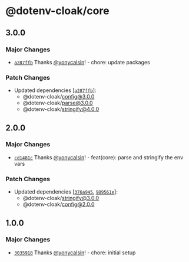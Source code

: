 # @dotenv-cloak/core

## 3.0.0

### Major Changes

- [`a287ffb`](https://github.com/yonycalsin/dotenv-cloak/commit/a287ffb9232817e6f6da145e6355a7c1a2c7dd30) Thanks [@yonycalsin](https://github.com/yonycalsin)! - chore: update packages

### Patch Changes

- Updated dependencies [[`a287ffb`](https://github.com/yonycalsin/dotenv-cloak/commit/a287ffb9232817e6f6da145e6355a7c1a2c7dd30)]:
  - @dotenv-cloak/config@3.0.0
  - @dotenv-cloak/parse@3.0.0
  - @dotenv-cloak/stringify@4.0.0

## 2.0.0

### Major Changes

- [`cd1481c`](https://github.com/yonycalsin/dotenv-cloak/commit/cd1481c5f3b451dddc0b0214562473e6bb826d1c) Thanks [@yonycalsin](https://github.com/yonycalsin)! - feat(core): parse and stringify the env vars

### Patch Changes

- Updated dependencies [[`376a945`](https://github.com/yonycalsin/dotenv-cloak/commit/376a945d3029cad508becb690ea9bf812f72740a), [`989561e`](https://github.com/yonycalsin/dotenv-cloak/commit/989561e0f785330e55ec9ae38553fd5498398d9d)]:
  - @dotenv-cloak/stringify@3.0.0
  - @dotenv-cloak/config@2.0.0

## 1.0.0

### Major Changes

- [`3035918`](https://github.com/yonycalsin/dotenv-cloak/commit/3035918a483d8d6f5269a1f1c967cabdbca7dee6) Thanks [@yonycalsin](https://github.com/yonycalsin)! - chore: initial setup
